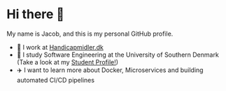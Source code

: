 # Hi there 👋

My name is Jacob, and this is my personal GitHub profile. 

- 💼 I work at [Handicapmidler.dk](Handicapmidler.dk "Handicapmidler.dk - Mobility Aids")
- 🌱 I study Software Engineering at the University of Southern Denmark (Take a look at my [Student Profile!](https://github.com/jalet19 "Jalet19 @ the University of Southern Denmark"))
- ✈️ I want to learn more about Docker, Microservices and building automated CI/CD pipelines


<!--
Here are some ideas to get you started:

- 👯 I’m looking to collaborate on ...
- 🤔 I’m looking for help with ...
- 💬 Ask me about ...
- 😄 Pronouns: ...
- ⚡ Fun fact: ...
-->
